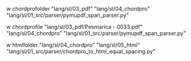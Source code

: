 w chordprofolder "lang/sl/03_pdf" "lang/sl/04_chordpro" "lang/sl/01_src/parser/pymupdf_span_parser.py"

w chordprofile "lang/sl/03_pdf/Pesmarica - 0033.pdf" "lang/sl/04_chordpro" "lang/sl/01_src/parser/pymupdf_span_parser.py"


w htmlfolder "lang/sl/04_chordpro" "lang/sl/05_html" "lang/sl/01_src/parser/chordpro_to_html_equal_spacing.py"